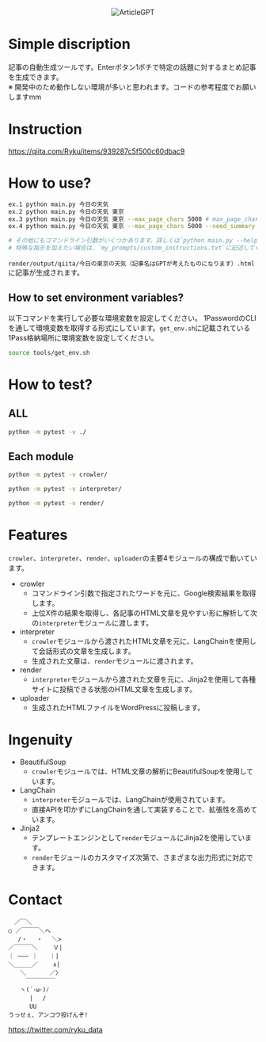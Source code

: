 <p align="center">
  <img src="https://github.com/Ry-Kurihara/ArticleGPT/assets/43668533/812ef014-5d37-48c0-95c7-be4c6f96bd80" alt="ArticleGPT" />
</p>

# Simple discription
記事の自動生成ツールです。Enterボタン1ポチで特定の話題に対するまとめ記事を生成できます。  
※ 開発中のため動作しない環境が多いと思われます。コードの参考程度でお願いしますmm

# Instruction
https://qiita.com/Ryku/items/939287c5f500c60dbac9

# How to use?
```sh 
ex.1 python main.py 今日の天気
ex.2 python main.py 今日の天気 東京
ex.3 python main.py 今日の天気 東京 --max_page_chars 5000 # max_page_charsのデフォルト値は2000です
ex.4 python main.py 今日の天気 東京 --max_page_chars 5000 --need_summary yes # need_summaryのデフォルト値はnoです。yesにすると上位X件の記事を要約した統合テキストをもとに、Post記事を生成します。

# その他にもコマンドライン引数がいくつかあります。詳しくは`python main.py --help`を参照してください。
# 特殊な指示を加えたい場合は、`my_prompts/custom_instructions.txt`に記述してください。記事生成命令文章の最後の行に命令が追加されます。
```

`render/output/qiita/今日の東京の天気（記事名はGPTが考えたものになります）.html`に記事が生成されます。

## How to set environment variables?
以下コマンドを実行して必要な環境変数を設定してください。
1PasswordのCLIを通して環境変数を取得する形式にしています。`get_env.sh`に記載されている1Pass格納場所に環境変数を設定してください。

```sh
source tools/get_env.sh
```

# How to test?
## ALL
```sh 
python -m pytest -v ./
```

## Each module
```sh 
python -m pytest -v crowler/
```

```sh 
python -m pytest -v interpreter/
```

```sh
python -m pytest -v render/
```

# Features
`crowler`、`interpreter`、`render`、`uploader`の主要4モジュールの構成で動いています。

- crowler
  - コマンドライン引数で指定されたワードを元に、Google検索結果を取得します。
  - 上位X件の結果を取得し、各記事のHTML文章を見やすい形に解析して次の`interpreter`モジュールに渡します。
- interpreter
  - `crowler`モジュールから渡されたHTML文章を元に、LangChainを使用して会話形式の文章を生成します。
  - 生成された文章は、`render`モジュールに渡されます。
- render
  - `interpreter`モジュールから渡された文章を元に、Jinja2を使用して各種サイトに投稿できる状態のHTML文章を生成します。
- uploader
  - 生成されたHTMLファイルをWordPressに投稿します。

# Ingenuity
- BeautifulSoup
  - `crowler`モジュールでは、HTML文章の解析にBeautifulSoupを使用しています。
- LangChain
  - `interpreter`モジュールでは、LangChainが使用されています。 
  - 直接APIを叩かずにLangChainを通して実装することで、拡張性を高めています。
- Jinja2
  - テンプレートエンジンとして`render`モジュールにJinja2を使用しています。
  - `render`モジュールのカスタマイズ次第で、さまざまな出力形式に対応できます。

# Contact
```
　／￣＼
○ ／￣￣￣＼ヘ
　 /・　 ・　 ＼>
／￣￣￣＼　　 Ｖ|
｜ ――― ｜　　｜|
＼＿＿＿／　　 ∧|
　　＼　　　　／〉
　　　￣￣￣￣￣
　　ヽ(´･ω･)ﾉ
　　　 |　 /
　　　 UU
うっせぇ、アンコウ投げんぞ!
```

https://twitter.com/ryku_data